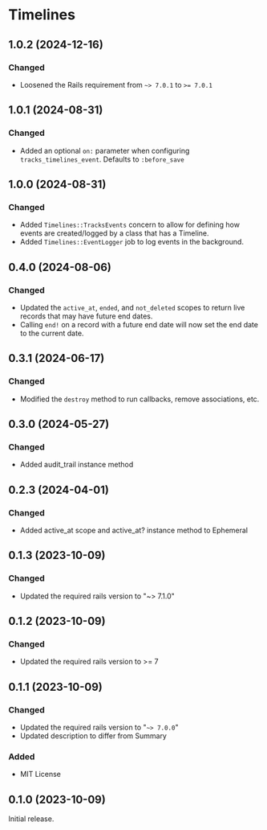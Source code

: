 # Timelines

## 1.0.2 (2024-12-16)
### Changed
- Loosened the Rails requirement from `~> 7.0.1` to `>= 7.0.1`

## 1.0.1 (2024-08-31)
### Changed
- Added an optional `on:` parameter when configuring `tracks_timelines_event`. Defaults to `:before_save`

## 1.0.0 (2024-08-31)
### Changed
- Added `Timelines::TracksEvents` concern to allow for defining how events are created/logged by a class that has a Timeline.
- Added `Timelines::EventLogger` job to log events in the background.

## 0.4.0 (2024-08-06)
### Changed
- Updated the `active_at`, `ended`, and `not_deleted` scopes to return live records that may have future end dates.
- Calling `end!` on a record with a future end date will now set the end date to the current date.

## 0.3.1 (2024-06-17)
### Changed
- Modified the `destroy` method to run callbacks, remove associations, etc.

## 0.3.0 (2024-05-27)
### Changed
- Added audit_trail instance method

## 0.2.3 (2024-04-01)
### Changed
- Added active_at scope and active_at? instance method to Ephemeral

## 0.1.3 (2023-10-09)
### Changed
- Updated the required rails version to "~> 7.1.0"

## 0.1.2 (2023-10-09)
### Changed
- Updated the required rails version to >= 7

## 0.1.1 (2023-10-09)
### Changed
- Updated the required rails version to "`~> 7.0.0`"
- Updated description to differ from Summary

### Added
- MIT License
## 0.1.0 (2023-10-09)
Initial release.
